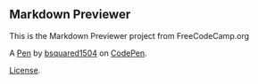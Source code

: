 Markdown Previewer
------------------
This is the Markdown Previewer project from FreeCodeCamp.org

A [Pen](https://codepen.io/bsquared1504/pen/wvOoQYR) by [bsquared1504](https://codepen.io/bsquared1504) on [CodePen](https://codepen.io).

[License](https://codepen.io/license/pen/wvOoQYR).